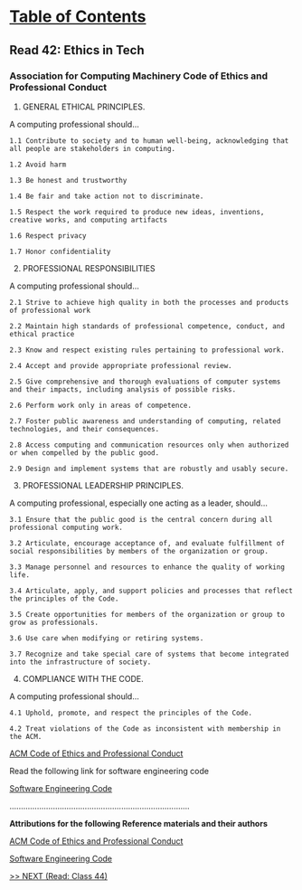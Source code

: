 # [Table of Contents](https://wondwosentsige.github.io/code-401-reading-notes/Home)

## Read 42: Ethics in Tech

### Association for Computing Machinery Code of Ethics and Professional Conduct

1. GENERAL ETHICAL PRINCIPLES.

A computing professional should...

    1.1 Contribute to society and to human well-being, acknowledging that all people are stakeholders in computing.

    1.2 Avoid harm

    1.3 Be honest and trustworthy

    1.4 Be fair and take action not to discriminate.

    1.5 Respect the work required to produce new ideas, inventions, creative works, and computing artifacts

    1.6 Respect privacy

    1.7 Honor confidentiality

2. PROFESSIONAL RESPONSIBILITIES

A computing professional should...

    2.1 Strive to achieve high quality in both the processes and products of professional work

    2.2 Maintain high standards of professional competence, conduct, and ethical practice

    2.3 Know and respect existing rules pertaining to professional work.

    2.4 Accept and provide appropriate professional review.

    2.5 Give comprehensive and thorough evaluations of computer systems and their impacts, including analysis of possible risks.

    2.6 Perform work only in areas of competence.

    2.7 Foster public awareness and understanding of computing, related technologies, and their consequences.

    2.8 Access computing and communication resources only when authorized or when compelled by the public good.

    2.9 Design and implement systems that are robustly and usably secure.

3. PROFESSIONAL LEADERSHIP PRINCIPLES.

A computing professional, especially one acting as a leader, should...

    3.1 Ensure that the public good is the central concern during all professional computing work.

    3.2 Articulate, encourage acceptance of, and evaluate fulfillment of social responsibilities by members of the organization or group.

    3.3 Manage personnel and resources to enhance the quality of working life.

    3.4 Articulate, apply, and support policies and processes that reflect the principles of the Code.

    3.5 Create opportunities for members of the organization or group to grow as professionals.

    3.6 Use care when modifying or retiring systems.

    3.7 Recognize and take special care of systems that become integrated into the infrastructure of society.

4. COMPLIANCE WITH THE CODE.

A computing professional should...

    4.1 Uphold, promote, and respect the principles of the Code.

    4.2 Treat violations of the Code as inconsistent with membership in the ACM.

[ACM Code of Ethics and Professional Conduct](https://www.acm.org/code-of-ethics)


Read the following link for software engineering code

[Software Engineering Code](https://ethics.acm.org/code-of-ethics/software-engineering-code/)






...............................................................................

__Attributions for the following Reference materials and their authors__

[ACM Code of Ethics and Professional Conduct](https://www.acm.org/code-of-ethics)

[Software Engineering Code](https://ethics.acm.org/code-of-ethics/software-engineering-code/)

[>> NEXT (Read: Class 44)](https://wondwosentsige.github.io/code-401-reading-note/class-44)